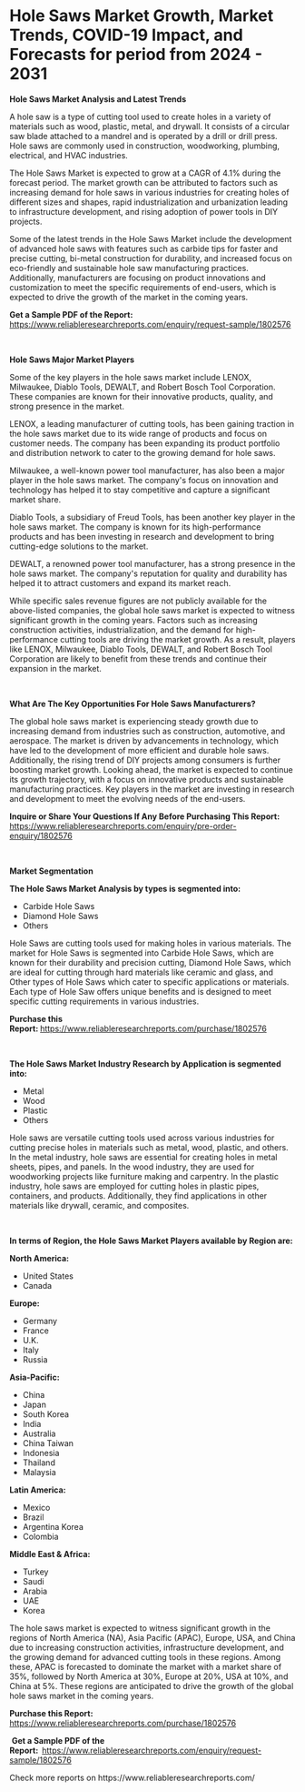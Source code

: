 <p><h1>Hole Saws Market Growth, Market Trends, COVID-19 Impact, and Forecasts for period from 2024 - 2031</h1></p><p><strong>Hole Saws Market Analysis and Latest Trends</strong></p>
<p><p>A hole saw is a type of cutting tool used to create holes in a variety of materials such as wood, plastic, metal, and drywall. It consists of a circular saw blade attached to a mandrel and is operated by a drill or drill press. Hole saws are commonly used in construction, woodworking, plumbing, electrical, and HVAC industries.</p><p>The Hole Saws Market is expected to grow at a CAGR of 4.1% during the forecast period. The market growth can be attributed to factors such as increasing demand for hole saws in various industries for creating holes of different sizes and shapes, rapid industrialization and urbanization leading to infrastructure development, and rising adoption of power tools in DIY projects.</p><p>Some of the latest trends in the Hole Saws Market include the development of advanced hole saws with features such as carbide tips for faster and precise cutting, bi-metal construction for durability, and increased focus on eco-friendly and sustainable hole saw manufacturing practices. Additionally, manufacturers are focusing on product innovations and customization to meet the specific requirements of end-users, which is expected to drive the growth of the market in the coming years.</p></p>
<p><strong>Get a Sample PDF of the Report:&nbsp;</strong> <a href="https://www.reliableresearchreports.com/enquiry/request-sample/1802576">https://www.reliableresearchreports.com/enquiry/request-sample/1802576</a></p>
<p>&nbsp;</p>
<p><strong>Hole Saws Major Market Players</strong></p>
<p><p>Some of the key players in the hole saws market include LENOX, Milwaukee, Diablo Tools, DEWALT, and Robert Bosch Tool Corporation. These companies are known for their innovative products, quality, and strong presence in the market.</p><p>LENOX, a leading manufacturer of cutting tools, has been gaining traction in the hole saws market due to its wide range of products and focus on customer needs. The company has been expanding its product portfolio and distribution network to cater to the growing demand for hole saws.</p><p>Milwaukee, a well-known power tool manufacturer, has also been a major player in the hole saws market. The company's focus on innovation and technology has helped it to stay competitive and capture a significant market share.</p><p>Diablo Tools, a subsidiary of Freud Tools, has been another key player in the hole saws market. The company is known for its high-performance products and has been investing in research and development to bring cutting-edge solutions to the market.</p><p>DEWALT, a renowned power tool manufacturer, has a strong presence in the hole saws market. The company's reputation for quality and durability has helped it to attract customers and expand its market reach.</p><p>While specific sales revenue figures are not publicly available for the above-listed companies, the global hole saws market is expected to witness significant growth in the coming years. Factors such as increasing construction activities, industrialization, and the demand for high-performance cutting tools are driving the market growth. As a result, players like LENOX, Milwaukee, Diablo Tools, DEWALT, and Robert Bosch Tool Corporation are likely to benefit from these trends and continue their expansion in the market.</p></p>
<p>&nbsp;</p>
<p><strong>What Are The Key Opportunities For Hole Saws Manufacturers?</strong></p>
<p><p>The global hole saws market is experiencing steady growth due to increasing demand from industries such as construction, automotive, and aerospace. The market is driven by advancements in technology, which have led to the development of more efficient and durable hole saws. Additionally, the rising trend of DIY projects among consumers is further boosting market growth. Looking ahead, the market is expected to continue its growth trajectory, with a focus on innovative products and sustainable manufacturing practices. Key players in the market are investing in research and development to meet the evolving needs of the end-users.</p></p>
<p><strong>Inquire or Share Your Questions If Any Before Purchasing This Report:</strong> <a href="https://www.reliableresearchreports.com/enquiry/pre-order-enquiry/1802576">https://www.reliableresearchreports.com/enquiry/pre-order-enquiry/1802576</a></p>
<p>&nbsp;</p>
<p><strong>Market Segmentation</strong></p>
<p><strong>The Hole Saws Market Analysis by types is segmented into:</strong></p>
<p><ul><li>Carbide Hole Saws</li><li>Diamond Hole Saws</li><li>Others</li></ul></p>
<p><p>Hole Saws are cutting tools used for making holes in various materials. The market for Hole Saws is segmented into Carbide Hole Saws, which are known for their durability and precision cutting, Diamond Hole Saws, which are ideal for cutting through hard materials like ceramic and glass, and Other types of Hole Saws which cater to specific applications or materials. Each type of Hole Saw offers unique benefits and is designed to meet specific cutting requirements in various industries.</p></p>
<p><strong>Purchase this Report:&nbsp;</strong><a href="https://www.reliableresearchreports.com/purchase/1802576">https://www.reliableresearchreports.com/purchase/1802576</a></p>
<p>&nbsp;</p>
<p><strong>The Hole Saws Market Industry Research by Application is segmented into:</strong></p>
<p><ul><li>Metal</li><li>Wood</li><li>Plastic</li><li>Others</li></ul></p>
<p><p>Hole saws are versatile cutting tools used across various industries for cutting precise holes in materials such as metal, wood, plastic, and others. In the metal industry, hole saws are essential for creating holes in metal sheets, pipes, and panels. In the wood industry, they are used for woodworking projects like furniture making and carpentry. In the plastic industry, hole saws are employed for cutting holes in plastic pipes, containers, and products. Additionally, they find applications in other materials like drywall, ceramic, and composites.</p></p>
<p>&nbsp;</p>
<p><strong>In terms of Region, the Hole Saws Market Players available by Region are:</strong></p>
<p>
    <p> <strong> North America: </strong>
        <ul>
            <li>United States</li>
            <li>Canada</li>
        </ul>
        </p> 
    <p> <strong> Europe: </strong>
        <ul>
            <li>Germany</li>
            <li>France</li>
            <li>U.K.</li>
            <li>Italy</li>
            <li>Russia</li>
        </ul>
        </p> 
    <p> <strong> Asia-Pacific: </strong>
        <ul>
            <li>China</li>
            <li>Japan</li>
            <li>South Korea</li>
            <li>India</li>
            <li>Australia</li>
            <li>China Taiwan</li>
            <li>Indonesia</li>
            <li>Thailand</li>
            <li>Malaysia</li>
        </ul>
        </p> 
    <p> <strong> Latin America: </strong>
        <ul>
            <li>Mexico</li>
            <li>Brazil</li>
            <li>Argentina Korea</li>
            <li>Colombia</li>
        </ul>
        </p> 
    <p> <strong> Middle East & Africa: </strong>
        <ul>
            <li>Turkey</li>
            <li>Saudi</li>
            <li>Arabia</li>
            <li>UAE</li>
            <li>Korea</li>
        </ul>
    </p>
    </p>
<p><p>The hole saws market is expected to witness significant growth in the regions of North America (NA), Asia Pacific (APAC), Europe, USA, and China due to increasing construction activities, infrastructure development, and the growing demand for advanced cutting tools in these regions. Among these, APAC is forecasted to dominate the market with a market share of 35%, followed by North America at 30%, Europe at 20%, USA at 10%, and China at 5%. These regions are anticipated to drive the growth of the global hole saws market in the coming years.</p></p>
<p><strong>Purchase this Report: </strong><a href="https://www.reliableresearchreports.com/purchase/1802576">https://www.reliableresearchreports.com/purchase/1802576</a></p>
<p>&nbsp;<strong>Get a Sample PDF of the Report:&nbsp;&nbsp;</strong><a href="https://www.reliableresearchreports.com/enquiry/request-sample/1802576">https://www.reliableresearchreports.com/enquiry/request-sample/1802576</a></p>
<p><strong></strong></p>
<p>Check more reports on https://www.reliableresearchreports.com/</p>